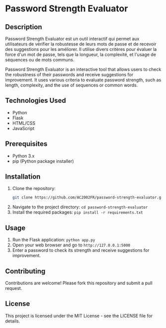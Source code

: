 # Password Strength Evaluator

## Description
Password Strength Evaluator est un outil interactif qui permet aux utilisateurs de vérifier la robustesse de leurs mots de passe et de recevoir des suggestions pour les améliorer. Il utilise divers critères pour évaluer la force d'un mot de passe, tels que la longueur, la complexité, et l'usage de séquences ou de mots communs.

Password Strength Evaluator is an interactive tool that allows users to check the robustness of their passwords and receive suggestions for improvement. It uses various criteria to evaluate password strength, such as length, complexity, and the use of sequences or common words.

## Technologies Used
- Python
- Flask
- HTML/CSS
- JavaScript

## Prerequisites
- Python 3.x
- pip (Python package installer)

## Installation
1. Clone the repository:
   ```sh
   git clone https://github.com/AC2002FR/password-strength-evaluator.git
   ```
3. Navigate to the project directory: `cd password-strength-evaluator`
4. Install the required packages: `pip install -r requirements.txt`

## Usage
1. Run the Flask application: `python app.py`
2. Open your web browser and go to `http://127.0.0.1:5000`
3. Enter a password to check its strength and receive suggestions for improvement.

## Contributing
Contributions are welcome! Please fork this repository and submit a pull request.

## License
This project is licensed under the MIT License - see the LICENSE file for details.
